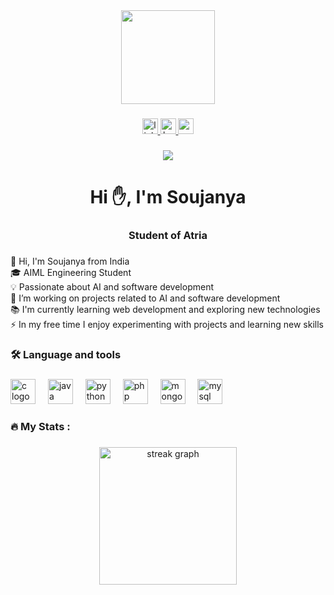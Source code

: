 <div align="center">
  <img height="150" src="https://media.tenor.com/IF2JdxzmyN4AAAAj/coding-girl.gif"  />
</div>

###

<div align="center">
  <a href="www.linkedin.com/in/soujanya-s-b773462b0" target="_blank">
    <img src="https://img.shields.io/static/v1?message=LinkedIn&logo=linkedin&label=&color=0077B5&logoColor=white&labelColor=&style=for-the-badge" height="25" alt="linkedin logo"  />
  </a>
  <a href="https://www.hackerrank.com/profile/soujanyas205" target="_blank">
    <img src="https://img.shields.io/static/v1?message=HackerRank&logo=hackerrank&label=&color=2EC866&logoColor=white&labelColor=&style=for-the-badge" height="25" alt="hackerrank logo"  />
  </a>
  <a href="soujanyas257@gmail.com" target="_blank">
    <img src="https://img.shields.io/static/v1?message=Gmail&logo=gmail&label=&color=D14836&logoColor=white&labelColor=&style=for-the-badge" height="25" alt="gmail logo"  />
  </a>
</div>

###

<div align="center">
  <img src="https://visitor-badge.laobi.icu/badge?page_id=SoujanyaS257.SoujanyaS257&"  />
</div>

###

<h1 align="center">Hi ✋, I'm Soujanya</h1>

###

<h3 align="center">Student of Atria</h3>

###

<p align="left">👋 Hi, I'm Soujanya from India  <br>🎓 AIML Engineering Student  <br>💡 Passionate about AI and software development  <br>🔭 I’m working on projects related to AI and software development  <br>📚 I'm currently learning web development and exploring new technologies  <br>⚡ In my free time I enjoy experimenting with projects and learning new skills</p>

###

<h3 align="left">🛠 Language and tools</h3>

###

<div align="left">
  <img src="https://cdn.jsdelivr.net/gh/devicons/devicon/icons/c/c-original.svg" height="40" alt="c logo"  />
  <img width="12" />
  <img src="https://cdn.jsdelivr.net/gh/devicons/devicon/icons/java/java-original-wordmark.svg" height="40" alt="java logo"  />
  <img width="12" />
  <img src="https://cdn.jsdelivr.net/gh/devicons/devicon/icons/python/python-original-wordmark.svg" height="40" alt="python logo"  />
  <img width="12" />
  <img src="https://cdn.jsdelivr.net/gh/devicons/devicon/icons/php/php-original.svg" height="40" alt="php logo"  />
  <img width="12" />
  <img src="https://cdn.jsdelivr.net/gh/devicons/devicon/icons/mongodb/mongodb-plain-wordmark.svg" height="40" alt="mongodb logo"  />
  <img width="12" />
  <img src="https://cdn.jsdelivr.net/gh/devicons/devicon/icons/mysql/mysql-original-wordmark.svg" height="40" alt="mysql logo"  />
</div>

###

<h3 align="left">🔥   My Stats :</h3>

###

<div align="center">
  <img src="https://streak-stats.demolab.com?user=SoujanyaS257&locale=en&mode=daily&theme=dark&hide_border=false&border_radius=5&order=3" height="220" alt="streak graph"  />
</div>

###
